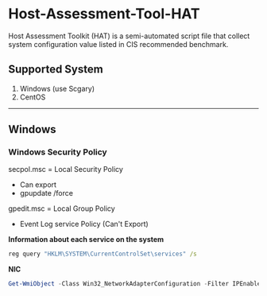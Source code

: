 # Host-Assessment-Tool-HAT

Host Assessment Toolkit (HAT) is a semi-automated script file that collect system configuration value listed in CIS recommended benchmark.

## Supported System
1. Windows (use Scgary)
2. CentOS

- - - -

## Windows

### Windows Security Policy
secpol.msc = Local Security Policy 
 - Can export
 - gpupdate /force

gpedit.msc = Local Group Policy
 - Event Log service Policy (Can't Export)
 
 
**Information about each service on the system**
```bat
reg query "HKLM\SYSTEM\CurrentControlSet\services" /s
```

**NIC**
```powershell
Get-WmiObject -Class Win32_NetworkAdapterConfiguration -Filter IPEnabled=TRUE -ComputerName . | Select-Object -Property [a-z]* -ExcludeProperty IPX*,WINS*
```
